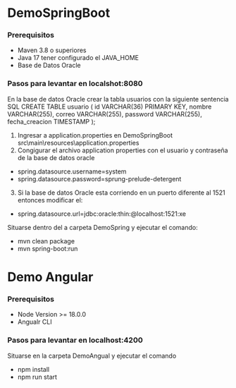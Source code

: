 # DemoSpringBoot

### Prerequisitos
- Maven 3.8 o superiores 
- Java 17 tener configurado el JAVA_HOME
- Base de Datos Oracle

### Pasos para levantar en localshot:8080
En la base de datos Oracle crear la tabla usuarios con la siguiente sentencia SQL 
CREATE TABLE usuario (
    id VARCHAR(36) PRIMARY KEY,
    nombre VARCHAR(255),
    correo VARCHAR(255),
    password VARCHAR(255),
    fecha_creacion TIMESTAMP
);

1. Ingresar a application.properties en DemoSpringBoot  src\main\resources\application.properties
2. Congigurar el archivo application properties con el usuario y contraseña de la base de datos oracle
- spring.datasource.username=system
- spring.datasource.password=sprung-prelude-detergent
3. Si la base de datos Oracle esta corriendo en un puerto diferente al 1521 entonces modificar el:
- spring.datasource.url=jdbc:oracle:thin:@localhost:1521:xe

Situarse dentro del a carpeta DemoSpring y ejecutar el comando: 
- mvn clean package
- mvn spring-boot:run


# Demo Angular

### Prerequisitos
- Node Version >= 18.0.0 
- Angualr CLI

### Pasos para levantar en localhost:4200
Situarse en la carpeta DemoAngual y ejecutar el comando 
- npm install 
- npm run start
